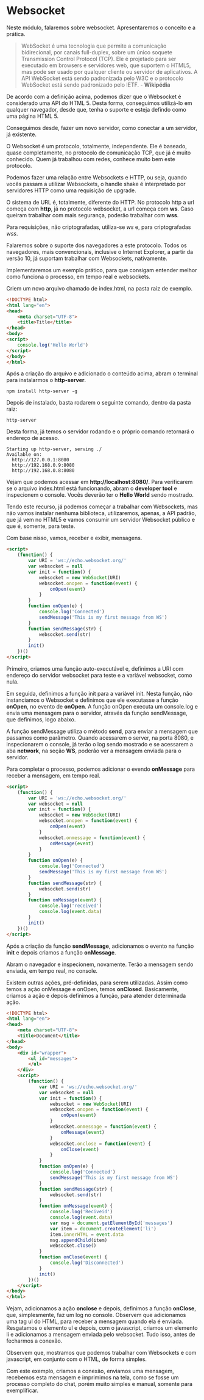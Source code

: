 # Websocket

Neste módulo, falaremos sobre websocket. Apresentaremos o conceito e a prática.

> WebSocket é uma tecnologia que permite a comunicação bidirecional, por canais full-duplex, sobre um único soquete Transmission Control Protocol (TCP). Ele é projetado para ser executado em browsers e servidores web, que suportem o HTML5, mas pode ser usado por qualquer cliente ou servidor de aplicativos. A API WebSocket está sendo padronizada pelo W3C e o protocolo WebSocket está sendo padronizado pelo IETF. - **Wikipédia**

De acordo com a definição acima, podemos dizer que o Websocket é considerado uma API do HTML 5. Desta forma, conseguimos utilizá-lo em qualquer navegador, desde que, tenha o suporte e esteja defindo como uma página HTML 5.

Conseguimos desde, fazer um novo servidor, como conectar a um servidor, já existente.

O Websocket é um protocolo, totalmente, independente. Ele é baseado, quase completamente, no protocolo de comunicação TCP, que já é muito conhecido. Quem já trabalhou com redes, conhece muito bem este protocolo.

Podemos fazer uma relação entre Websockets e HTTP, ou seja, quando vocês passam a utilizar Websockets, o handle shake é interpretado por servidores HTTP como uma requisição de upgrade.

O sistema de URL é, totalmente, diferente do HTTP. No protocolo http a url começa com **http**, já no protocolo websocket, a url começa com **ws**. Caso queiram trabalhar com mais segurança, poderão trabalhar com **wss**.

Para requisições, não criptografadas, utiliza-se *ws* e, para criptografadas *wss*.

Falaremos sobre o suporte dos navegadores a este protocolo. Todos os navegadores, mais convencionais, inclusive o Internet Explorer, a partir da versão 10, já suportam trabalhar com Websockets, nativamente.

Implementaremos um exemplo prático, para que consigam entender melhor como funciona o processo, em tempo real e websockets.

Criem um novo arquivo chamado de index.html, na pasta raiz de exemplo.

```html
<!DOCTYPE html>
<html lang="en">
<head>
    <meta charset="UTF-8">
    <title>Title</title>
</head>
<body>
<script>
    console.log('Hello World')
</script>
</body>
</html>
```

Após a criação do arquivo e adicionado o conteúdo acima, abram o terminal para instalarmos o **http-server**.

`npm install http-server -g`

Depois de instalado, basta rodarem o seguinte comando, dentro da pasta raiz:

`http-server`

Desta forma, já temos o servidor rodando e o próprio comando retornará o endereço de acesso.

```
Starting up http-server, serving ./
Available on:
  http://127.0.0.1:8080
  http://192.168.0.9:8080
  http://192.168.0.8:8080
```

Vejam que podemos acessar em **http://localhost:8080/**. Para verificarem se o arquivo index.html está funcionando, abram o **developer tool** e inspecionem o console. Vocês deverão ter o **Hello World** sendo mostrado.

Tendo este recurso, já podemos começar a trabalhar com Websockets, mas não vamos instalar nenhuma biblioteca, utilizaremos, apenas, a API padrão, que já vem no HTML5 e vamos consumir um servidor Websocket público e que é, somente, para teste.

Com base nisso, vamos, receber e exibir, mensagens.

```html
<script>
    (function() {
        var URI = 'ws://echo.websocket.org/'
        var websocket = null
        var init = function() {
            websocket = new WebSocket(URI)
            websocket.onopen = function(event) {
                onOpen(event)
            }
        }
        function onOpen(e) {
            console.log('Connected')
            sendMessage('This is my first message from WS')
        }
        function sendMessage(str) {
            websocket.send(str)
        }
        init()
    })()
</script>
```

Primeiro, criamos uma função auto-executável e, definimos a URI com endereço do servidor websocket para teste e a variável websocket, como nula.

Em seguida, definimos a função init para a variável init. Nesta função, não instanciamos o Websocket e definimos que ele executasse a função **onOpen**, no evento de **onOpen**. A função onOpen executa um console.log e envia uma mensagem para o servidor, através da função sendMessage, que definimos, logo abaixo.

A função sendMessage utiliza o método **send**, para enviar a mensagem que passamos como parâmetro. Quando acessarem o server, na porta 8080, e inspecionarem o console, já terão o log sendo mostrado e se acessarem a aba **network**, na seção **WS**, poderão ver a mensagem enviada para o servidor.

Para completar o processo, podemos adicionar o evendo **onMessage** para receber a mensagem, em tempo real.

```html
<script>
    (function() {
        var URI = 'ws://echo.websocket.org/'
        var websocket = null
        var init = function() {
            websocket = new WebSocket(URI)
            websocket.onopen = function(event) {
                onOpen(event)
            }
            websocket.onmessage = function(event) {
                onMessage(event)
            }
        }
        function onOpen(e) {
            console.log('Connected')
            sendMessage('This is my first message from WS')
        }
        function sendMessage(str) {
            websocket.send(str)
        }
        function onMessage(event) {
            console.log('received')
            console.log(event.data)
        }
        init()
    })()
</script>
```
 
Após a criação da função **sendMessage**, adicionamos o evento na função **init** e depois criamos a função **onMessage**.

Abram o navegador e inspecionem, novamente. Terão a mensagem sendo enviada, em tempo real, no console.

Existem outras ações, pré-definidas, para serem utilizadas. Assim como temos a ação onMessage e onOpen, temos **onClosed**. Basicamente, criamos a ação e depois definimos a função, para atender determinada ação.

```html
<!DOCTYPE html>
<html lang="en">
<head>
    <meta charset="UTF-8">
    <title>Document</title>
</head>
<body>
    <div id="wrapper">
        <ul id="messages">
        </ul>
    </div>
    <script>
        (function() {
            var URI = 'ws://echo.websocket.org/'
            var websocket = null
            var init = function() {
                websocket = new WebSocket(URI)
                websocket.onopen = function(event) {
                    onOpen(event)
                }
                websocket.onmessage = function(event) {
                    onMessage(event)
                }
                websocket.onclose = function(event) {
                    onClose(event)
                }
            }
            function onOpen(e) {
                console.log('Connected')
                sendMessage('This is my first message from WS')
            }
            function sendMessage(str) {
                websocket.send(str)
            }
            function onMessage(event) {
                console.log('Reciveid')
                console.log(event.data)
                var msg = document.getElementById('messages')
                var item = document.createElement('li')
                item.innerHTML = event.data
                msg.appendChild(item)
                websocket.close()
            }
            function onClose(event) {
                console.log('Disconnected')
            }
            init()
        })()
    </script>
</body>
</html>
```

Vejam, adicionamos a ação **onclose** e depois, definimos a função **onClose**, que, simplesmente, faz um log no console. Observem que adicionamos uma tag ul do HTML, para receber a mensagem quando ela é enviada. Resgatamos o elemento ul e depois, com o javascript, criamos um elemento li e adicionamos a mensagem enviada pelo websocket. Tudo isso, antes de fecharmos a conexão.

Observem que, mostramos que podemos trabalhar com Websockets e com javascript, em conjunto com o HTML, de forma simples.

Com este exemplo, criamos a conexão, enviamos uma mensagem, recebemos esta mensagem e imprimimos na tela, como se fosse um processo completo do chat, porém muito simples e manual, somente para exemplificar.